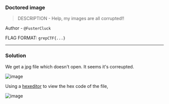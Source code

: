 ### Doctored image

> DESCRIPTION -
Help, my images are all corrupted!!

Author - `@FusterCluck`

FLAG FORMAT: `grepCTF{...}`

---

### Solution 

We get a jpg file which doesn't open. It seems it's correupted.

![image](https://user-images.githubusercontent.com/95117634/230551113-39aafa14-0674-4677-a9db-5bdbfdfa575a.png)

Using a [hexeditor](https://hexed.it/) to view the hex code of the file, 

![image](https://user-images.githubusercontent.com/95117634/230551526-1cb50cbb-d8ee-44f0-8b5d-1c010120f7f3.png)
